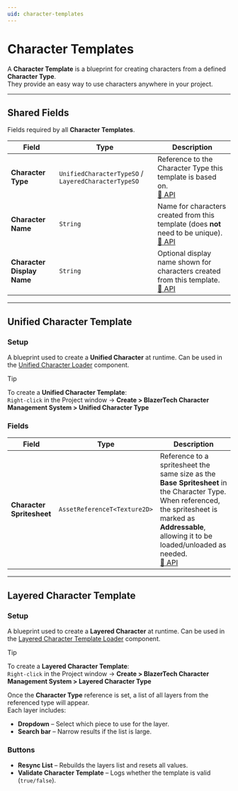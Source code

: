 ```yaml
---
uid: character-templates
---
```


# Character Templates

A **Character Template** is a blueprint for creating characters from a defined **Character Type**.  
They provide an easy way to use characters anywhere in your project.

---

## Shared Fields

Fields required by all **Character Templates**.

| Field | Type | Description |
|-------|------|-------------|
| **Character Type** | `UnifiedCharacterTypeSO` / `LayeredCharacterTypeSO` | Reference to the Character Type this template is based on.<br>[🔗 API](xref:BlazerTech.CharacterManagement.Characters.CharacterTemplateBaseSO`2.CharacterType) |
| **Character Name** | `String` | Name for characters created from this template (does **not** need to be unique).<br>[🔗 API](xref:BlazerTech.CharacterManagement.Characters.CharacterTemplateBaseSO`2.CharacterName) |
| **Character Display Name** | `String` | Optional display name shown for characters created from this template.<br>[🔗 API](xref:BlazerTech.CharacterManagement.Characters.CharacterTemplateBaseSO`2.CharacterDisplayName) |

---

## Unified Character Template

### Setup

A blueprint used to create a **Unified Character** at runtime. Can be used in the [Unified Character Loader](xref:character-usage#unified-character-loader) component.

> [!TIP]  
> To create a **Unified Character Template**:  
> `Right-click` in the Project window → **Create > BlazerTech Character Management System > Unified Character Type**

### Fields

| Field | Type | Description |
|-------|------|-------------|
| **Character Spritesheet** | `AssetReferenceT<Texture2D>` | Reference to a spritesheet the same size as the **Base Spritesheet** in the Character Type. When referenced, the spritesheet is marked as **Addressable**, allowing it to be loaded/unloaded as needed.<br>[🔗 API](xref:BlazerTech.CharacterManagement.Characters.UnifiedCharacterTemplateSO.CharacterSpritesheet) |

---

## Layered Character Template

### Setup

A blueprint used to create a **Layered Character** at runtime. Can be used in the [Layered Character Template Loader](xref:character-usage#layered-character-template-loader) component.

> [!TIP]  
> To create a **Layered Character Template**:  
> `Right-click` in the Project window → **Create > BlazerTech Character Management System > Layered Character Type**

Once the **Character Type** reference is set, a list of all layers from the referenced type will appear.  
Each layer includes:  
- **Dropdown** – Select which piece to use for the layer.  
- **Search bar** – Narrow results if the list is large.  

### Buttons
- **Resync List** – Rebuilds the layers list and resets all values.  
- **Validate Character Template** – Logs whether the template is valid (`true/false`).  
